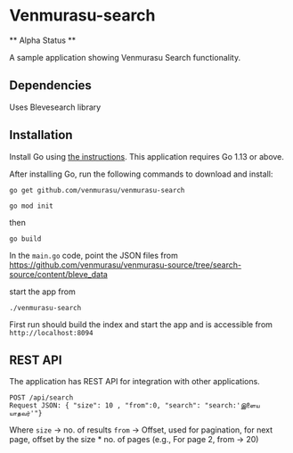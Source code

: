 # Venmurasu-search
** Alpha Status **

A sample application showing Venmurasu Search functionality.

## Dependencies
Uses Blevesearch library

## Installation


Install Go using [the instructions](https://golang.org/doc/install). This application requires Go 1.13 or above.

After installing Go, run the following commands to download and install:

```shell
go get github.com/venmurasu/venmurasu-search

go mod init

```
then
```
go build
```
In the `main.go` code, point the JSON files from https://github.com/venmurasu/venmurasu-source/tree/search-source/content/bleve_data

start the app from
```
./venmurasu-search
```
First run should build the index and start the app and is accessible from `http://localhost:8094`

## REST API

The application has REST API for integration with other applications.

```
POST /api/search  
Request JSON: { "size": 10 , "from":0, "search": "search:'இளைய யாதவர்'"}
```
Where `size` -> no. of results
       `from` -> Offset, used for pagination, for next page, offset by the size * no. of pages (e.g., For page 2, from -> 20)
